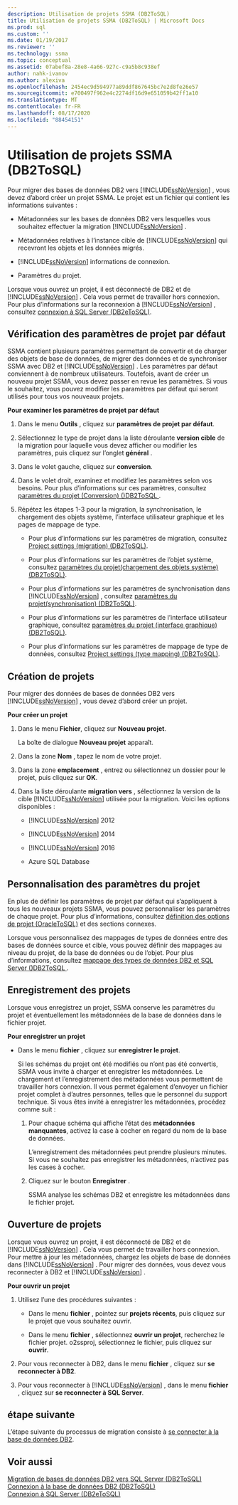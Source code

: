 ```yaml
---
description: Utilisation de projets SSMA (DB2ToSQL)
title: Utilisation de projets SSMA (DB2ToSQL) | Microsoft Docs
ms.prod: sql
ms.custom: ''
ms.date: 01/19/2017
ms.reviewer: ''
ms.technology: ssma
ms.topic: conceptual
ms.assetid: 07abef8a-28e8-4a66-927c-c9a5b8c938ef
author: nahk-ivanov
ms.author: alexiva
ms.openlocfilehash: 2454ec9d594977a89ddf867645bc7e2d8fe26e57
ms.sourcegitcommit: e700497f962e4c2274df16d9e651059b42ff1a10
ms.translationtype: MT
ms.contentlocale: fr-FR
ms.lasthandoff: 08/17/2020
ms.locfileid: "88454151"
---
```

# <a name="working-with-ssma-projects-db2tosql"></a>Utilisation de projets SSMA (DB2ToSQL)
Pour migrer des bases de données DB2 vers [!INCLUDE[ssNoVersion](../../includes/ssnoversion-md.md)] , vous devez d’abord créer un projet SSMA. Le projet est un fichier qui contient les informations suivantes :  
  
-   Métadonnées sur les bases de données DB2 vers lesquelles vous souhaitez effectuer la migration [!INCLUDE[ssNoVersion](../../includes/ssnoversion-md.md)] .  
  
-   Métadonnées relatives à l’instance cible de [!INCLUDE[ssNoVersion](../../includes/ssnoversion-md.md)] qui recevront les objets et les données migrés.  
  
-   [!INCLUDE[ssNoVersion](../../includes/ssnoversion-md.md)] informations de connexion.  
  
-   Paramètres du projet.  
  
Lorsque vous ouvrez un projet, il est déconnecté de DB2 et de [!INCLUDE[ssNoVersion](../../includes/ssnoversion-md.md)] . Cela vous permet de travailler hors connexion. Pour plus d’informations sur la reconnexion à [!INCLUDE[ssNoVersion](../../includes/ssnoversion-md.md)] , consultez [connexion à SQL Server &#40;DB2eToSQL&#41;](../../ssma/db2/connecting-to-sql-server-db2etosql.md).  
  
## <a name="reviewing-default-project-settings"></a>Vérification des paramètres de projet par défaut  
SSMA contient plusieurs paramètres permettant de convertir et de charger des objets de base de données, de migrer des données et de synchroniser SSMA avec DB2 et [!INCLUDE[ssNoVersion](../../includes/ssnoversion-md.md)] . Les paramètres par défaut conviennent à de nombreux utilisateurs. Toutefois, avant de créer un nouveau projet SSMA, vous devez passer en revue les paramètres. Si vous le souhaitez, vous pouvez modifier les paramètres par défaut qui seront utilisés pour tous vos nouveaux projets.  
  
**Pour examiner les paramètres de projet par défaut**  
  
1.  Dans le menu **Outils** , cliquez sur **paramètres de projet par défaut**.  
  
2.  Sélectionnez le type de projet dans la liste déroulante **version cible** de la migration pour laquelle vous devez afficher ou modifier les paramètres, puis cliquez sur l’onglet **général** .  
  
3.  Dans le volet gauche, cliquez sur **conversion**.  
  
4.  Dans le volet droit, examinez et modifiez les paramètres selon vos besoins. Pour plus d’informations sur ces paramètres, consultez [paramètres du projet &#40;Conversion&#41; &#40;&#41;DB2ToSQL ](../../ssma/db2/project-settings-conversion-db2tosql.md).  
  
5.  Répétez les étapes 1-3 pour la migration, la synchronisation, le chargement des objets système, l’interface utilisateur graphique et les pages de mappage de type.  
  
    -   Pour plus d’informations sur les paramètres de migration, consultez [Project settings &#40;migration&#41; &#40;DB2ToSQL&#41;](../../ssma/db2/project-settings-migration-db2tosql.md).  
  
    -   Pour plus d’informations sur les paramètres de l’objet système, consultez [paramètres du projet&#40;chargement des objets système&#41; &#40;DB2ToSQL&#41;](../../ssma/db2/project-settings-loading-system-objects-db2tosql.md).  
  
    -   Pour plus d’informations sur les paramètres de synchronisation dans [!INCLUDE[ssNoVersion](../../includes/ssnoversion-md.md)] , consultez [paramètres du projet&#40;synchronisation&#41; &#40;DB2ToSQL&#41;](../../ssma/db2/project-settings-synchronization-db2tosql.md).  
  
    -   Pour plus d’informations sur les paramètres de l’interface utilisateur graphique, consultez [paramètres du projet &#40;interface graphique&#41; &#40;DB2ToSQL&#41;](../../ssma/db2/project-settings-gui-db2tosql.md).  
  
    -   Pour plus d’informations sur les paramètres de mappage de type de données, consultez [Project settings &#40;type mapping&#41; &#40;DB2ToSQL&#41;](../../ssma/db2/project-settings-type-mapping-db2tosql.md).  
  
## <a name="creating-new-projects"></a>Création de projets  
Pour migrer des données de bases de données DB2 vers [!INCLUDE[ssNoVersion](../../includes/ssnoversion-md.md)] , vous devez d’abord créer un projet.  
  
**Pour créer un projet**  
  
1.  Dans le menu **Fichier**, cliquez sur **Nouveau projet**.  
  
    La boîte de dialogue **Nouveau projet** apparaît.  
  
2.  Dans la zone **Nom** , tapez le nom de votre projet.  
  
3.  Dans la zone **emplacement** , entrez ou sélectionnez un dossier pour le projet, puis cliquez sur **OK**.  
  
4.  Dans la liste déroulante **migration vers** , sélectionnez la version de la cible [!INCLUDE[ssNoVersion](../../includes/ssnoversion-md.md)] utilisée pour la migration. Voici les options disponibles :  
  
    -   [!INCLUDE[ssNoVersion](../../includes/ssnoversion-md.md)] 2012  
  
    -   [!INCLUDE[ssNoVersion](../../includes/ssnoversion-md.md)] 2014  
  
    -   [!INCLUDE[ssNoVersion](../../includes/ssnoversion-md.md)] 2016  
  
    -   Azure SQL Database  
  
## <a name="customizing-project-settings"></a>Personnalisation des paramètres du projet  
En plus de définir les paramètres de projet par défaut qui s’appliquent à tous les nouveaux projets SSMA, vous pouvez personnaliser les paramètres de chaque projet. Pour plus d’informations, consultez [définition des options de projet &#40;OracleToSQL&#41;](../../ssma/oracle/setting-project-options-oracletosql.md) et des sections connexes.  
  
Lorsque vous personnalisez des mappages de types de données entre des bases de données source et cible, vous pouvez définir des mappages au niveau du projet, de la base de données ou de l’objet. Pour plus d’informations, consultez [mappage des types de données DB2 et SQL Server &#40;&#41;DB2ToSQL ](../../ssma/db2/mapping-db2-and-sql-server-data-types-db2tosql.md).  
  
## <a name="saving-projects"></a>Enregistrement des projets  
Lorsque vous enregistrez un projet, SSMA conserve les paramètres du projet et éventuellement les métadonnées de la base de données dans le fichier projet.  
  
**Pour enregistrer un projet**  
  
-   Dans le menu **fichier** , cliquez sur **enregistrer le projet**.  
  
    Si les schémas du projet ont été modifiés ou n’ont pas été convertis, SSMA vous invite à charger et enregistrer les métadonnées. Le chargement et l’enregistrement des métadonnées vous permettent de travailler hors connexion. Il vous permet également d’envoyer un fichier projet complet à d’autres personnes, telles que le personnel du support technique. Si vous êtes invité à enregistrer les métadonnées, procédez comme suit :  
  
    1.  Pour chaque schéma qui affiche l’état des **métadonnées manquantes**, activez la case à cocher en regard du nom de la base de données.  
  
        L’enregistrement des métadonnées peut prendre plusieurs minutes. Si vous ne souhaitez pas enregistrer les métadonnées, n’activez pas les cases à cocher.  
  
    2.  Cliquez sur le bouton **Enregistrer** .  
  
        SSMA analyse les schémas DB2 et enregistre les métadonnées dans le fichier projet.  
  
## <a name="opening-projects"></a>Ouverture de projets  
Lorsque vous ouvrez un projet, il est déconnecté de DB2 et de [!INCLUDE[ssNoVersion](../../includes/ssnoversion-md.md)] . Cela vous permet de travailler hors connexion. Pour mettre à jour les métadonnées, chargez les objets de base de données dans [!INCLUDE[ssNoVersion](../../includes/ssnoversion-md.md)] . Pour migrer des données, vous devez vous reconnecter à DB2 et [!INCLUDE[ssNoVersion](../../includes/ssnoversion-md.md)] .  
  
**Pour ouvrir un projet**  
  
1.  Utilisez l’une des procédures suivantes :  
  
    -   Dans le menu **fichier** , pointez sur **projets récents**, puis cliquez sur le projet que vous souhaitez ouvrir.  
  
    -   Dans le menu **fichier** , sélectionnez **ouvrir un projet**, recherchez le fichier projet. o2ssproj, sélectionnez le fichier, puis cliquez sur **ouvrir**.  
  
2.  Pour vous reconnecter à DB2, dans le menu **fichier** , cliquez sur **se reconnecter à DB2**.  
  
3.  Pour vous reconnecter à [!INCLUDE[ssNoVersion](../../includes/ssnoversion-md.md)] , dans le menu **fichier** , cliquez sur **se reconnecter à SQL Server**.  
  
## <a name="next-step"></a>étape suivante  
L’étape suivante du processus de migration consiste à [se connecter à la base de données DB2](https://msdn.microsoft.com/5eb5801d-f0c3-4127-97c0-0b1ef49f4844).  
  
## <a name="see-also"></a>Voir aussi  
[Migration de bases de données DB2 vers SQL Server &#40;DB2ToSQL&#41;](../../ssma/db2/migrating-db2-databases-to-sql-server-db2tosql.md)  
[Connexion à la base de données DB2 &#40;DB2ToSQL&#41;](../../ssma/db2/connecting-to-db2-database-db2tosql.md)  
[Connexion à SQL Server &#40;DB2eToSQL&#41;](../../ssma/db2/connecting-to-sql-server-db2etosql.md)  
  
